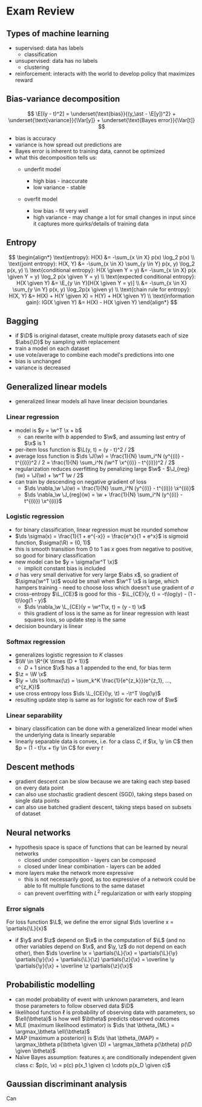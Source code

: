 # Exam Review

$$
\newcommand{\b}{\mathbf b}
\newcommand{\t}{\mathbf t}
\newcommand{\w}{\mathbf w}
\newcommand{\x}{\mathbf x}
\newcommand{\y}{\mathbf y}
\newcommand{\z}{\mathbf z}
\newcommand{\W}{\mathbf W}
\newcommand{\E}{\mathbb E}
\newcommand{\btheta}{\boldsymbol \theta}
\DeclareMathOperator*{\Var}{Var} 
\newcommand{\abs}[1]{\left\lvert #1 \right\rvert}
\newcommand{\brackets}[1]{\left[ #1 \right]}
\DeclareMathOperator*{\argmin}{argmin}
\DeclareMathOperator*{\argmax}{argmax}
\DeclareMathOperator*{\softmax}{softmax}
\newcommand{\given}{\,\vert\,}
\newcommand{\L}{\mathcal L}
\newcommand{\D}{\mathcal D}
\newcommand{\ds}{\displaystyle}
$$

## Types of machine learning

- supervised: data has labels
  - classification
- unsupervised: data has no labels
  - clustering
- reinforcement: interacts with the world to develop policy that maximizes reward

## Bias-variance decomposition

$$
\E[(y - t)^2] = \underset{\text{bias}}{(y_\ast - \E[y])^2} + \underset{\text{variance}}{\Var[y]} + \underset{\text{Bayes error}}{\Var[t]}
$$

- bias is accuracy
- variance is how spread out predictions are
- Bayes error is inherent to training data, cannot be optimized
- what this decomposition tells us:
  - underfit model
    - high bias - inaccurate
    - low variance - stable

  - overfit model
    - low bias - fit very well
    - high variance - may change a lot for small changes in input since it captures more quirks/details of training data


## Entropy

$$
\begin{align*}
\text{entropy}:
H(X) &= -\sum_{x \in X} p(x) \log_2 p(x) \\
\text{joint entropy}:
H(X, Y) &= -\sum_{x \in X} \sum_{y \in Y} p(x, y) \log_2 p(x, y) \\
\text{conditional entropy}:
H(X \given Y = y) &= -\sum_{x \in X} p(x \given Y = y) \log_2 p(x \given Y = y) \\
\text{expected conditional entropy}:
H(X \given Y) &= \E_{y \in Y}[H(X \given Y = y)] \\
&= -\sum_{x \in X} \sum_{y \in Y} p(x, y) \log_2p(x \given y) \\
\text{chain rule for entropy}:
H(X, Y) &= H(X) + H(Y \given X) = H(Y) + H(X \given Y) \\
\text{information gain}:
IG(X \given Y) &= H(X) - H(X \given Y)
\end{align*}
$$

## Bagging

- if $\D$ is original dataset, create multiple proxy datasets each of size $\abs{\D}$ by sampling with replacement
- train a model on each dataset
- use vote/average to combine each model's predictions into one
- bias is unchanged
- variance is decreased

## Generalized linear models

- generalized linear models all have linear decision boundaries

### Linear regression

- model is $y = \w^T \x + b$
  - can rewrite with $b$ appended to $\w$, and assuming last entry of $\x$ is $1$
- per-item loss function is $\L(y, t) = (y - t)^2 / 2$
- average loss function is $\ds \J(\w) = \frac{1}{N} \sum_i^N (y^{(i)} - t^{(i)})^2 / 2 = \frac{1}{N} \sum_i^N (\w^T \x^{(i)} - t^{(i)})^2 / 2$
- regularization reduces overfitting by penalizing large $\w$ - $\J_{reg}(\w) = \J(\w) + \w^T \w / 2$
- can train by descending on negative gradient of loss
  - $\ds \nabla_\w \J(w) = \frac{1}{N} \sum_i^N (y^{(i)} - t^{(i)}) \x^{(i)}$
  - $\ds \nabla_\w \J_{reg}(w) = \w + \frac{1}{N} \sum_i^N (y^{(i)} - t^{(i)}) \x^{(i)}$

### Logistic regression

- for binary classification, linear regression must be rounded somehow
- $\ds \sigma(x) = \frac{1}{1 + e^{-x}} = \frac{e^x}{1 + e^x}$ is sigmoid function, $\sigma(\R) = (0, 1)$
- this is smooth transition from 0 to 1 as $x$ goes from negative to positive, so good for binary classification
- new model can be $y = \sigma(\w^T \x)$
  - implicit constant bias is included
- $\sigma$ has very small derivative for very large $\abs x$, so gradient of $\sigma(\w^T \x)$ would be small when $\w^T \x$ is large, which hampers training - need to choose loss which doesn't use gradient of $\sigma$
- cross-entropy $\L_{CE}$ is good for this - $\L_{CE}(y, t) = -t\log(y) - (1 - t)\log(1 - y)$
  - $\ds \nabla_\w \L_{CE}(y = \w^T\x, t) = (y - t) \x$
  - thiis gradient of loss is the same as for linear regression with least squares loss, so update step is the same
- decision boundary is linear

### Softmax regression

- generalizes logistic regression to $K$ classes
- $\W \in \R^{K \times (D + 1)}$
  - $D + 1$ since $\x$ has a $1$ appended to the end, for bias term
- $\z = \W \x$
- $\y = \ds \softmax(\z) = \sum_k^K \frac{1}{e^{z_k}}(e^{z_1}, ..., e^{z_K})$
- use cross entropy loss $\ds \L_{CE}(\y, \t) = -\t^T \log(\y)$
- resulting update step is same as for logistic for each row of $\w$

### Linear separability

- binary classification can be done with a generalized linear model when the underlying data is linearly separable
- linearly separable data is convex, i.e. for a class $C$, if $\x, \y \in C$ then $p = (1 - t)\x + t\y \in C$ for every $t$

## Descent methods

- gradient descent can be slow because we are taking each step based on every data point
- can also use stochastic gradient descent (SGD), taking steps based on single data points
- can also use batched gradient descent, taking steps based on subsets of dataset

## Neural networks

- hypothesis space is space of functions that can be learned by neural networks
  - closed under composition - layers can be composed
  - closed under linear combination - layers can be added
- more layers make the network more expressive
  - this is not necessarily good, as too expressive of a network could be able to fit multiple functions to the same dataset
  - can prevent overfitting with $L^2$ regularization or with early stopping

### Error signals

For loss function $\L$, we define the error signal $\ds \overline x =  \partials{\L}{x}$

- if $\y$ and $\z$ depend on $\x$ in the computation of $\L$ (and no other variables depend on $\x$, and $\y, \z$ do not depend on each other), then $\ds \overline \x = \partials{\L}{\x} = \partials{\L}{\y} \partials{\y}{\x} + \partials{\L}{\z} \partials{\z}{\x} = \overline \y \partials{\y}{\x} + \overline \z \partials{\z}{\x}$

## Probabilistic modelling

- can model probability of event with unknown parameters, and learn those parameters to follow observed data $\D$
- likelihood function $\ell$ is probability of observing data with parameters, so $\ell(\btheta)$ is how well $\btheta$ predicts observed outcomes
- MLE (maximum likelihood estimator) is $\ds \hat \btheta_{ML} = \argmax_\btheta \ell(\btheta)$
- MAP (maximum a posteriori) is $\ds \hat \btheta_{MAP} = \argmax_\btheta p(\btheta \given \D) = \argmax_\btheta p(\btheta) p(\D \given \btheta)$
- Naïve Bayes assumption: features $x_i$ are conditionally independent given class $c$: $p(c, \x) = p(c) p(x_1 \given c) \cdots p(x_D \given c)$

## Gaussian discriminant analysis

Can 
